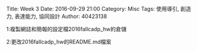 Title: Week 3
Date: 2016-09-29 21:00
Category: Misc
Tags: 使用導引, 創造力, 表達能力, 協同設計
Author: 40423138

1:複製網誌和簡報的設定檔2016fallcadp_hw的倉儲

2:更改2016fallcadp_hw的README.md檔案